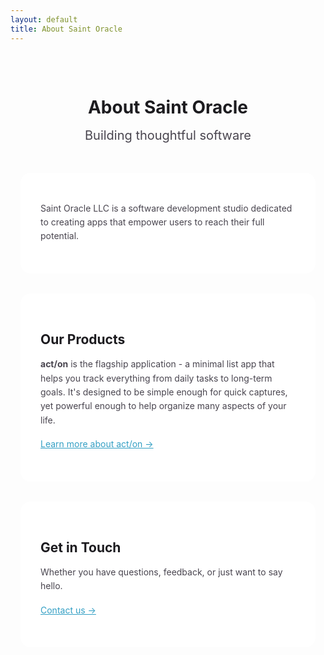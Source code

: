 ```yaml
---
layout: default
title: About Saint Oracle
---
```


<style>
  .about-page {
    max-width: 1000px;
    margin: 0 auto;
    padding: 2rem 1rem;
  }

  .about-hero {
    text-align: center;
    margin-bottom: 3rem;
  }

  .about-hero h1 {
    color: var(--md-sys-color-on-surface, #1C1B1F);
    margin-bottom: 1rem;
  }

  .about-hero p {
    color: var(--md-sys-color-on-surface-variant, #49454F);
    font-size: 1.25rem;
    max-width: 700px;
    margin: 0 auto;
  }

  .about-section {
    background: var(--md-sys-color-surface-container-lowest, #fff);
    border-radius: 16px;
    padding: 2rem;
    margin-bottom: 2rem;
  }

  .about-section h2 {
    color: var(--md-sys-color-on-surface, #1C1B1F);
    margin-bottom: 1rem;
  }

  .about-section p {
    color: var(--md-sys-color-on-surface-variant, #49454F);
    line-height: 1.6;
    margin-bottom: 1rem;
  }

  .about-section ul {
    color: var(--md-sys-color-on-surface-variant, #49454F);
    line-height: 1.6;
    margin-left: 1.5rem;
  }

  .values-grid {
    display: grid;
    grid-template-columns: repeat(auto-fit, minmax(280px, 1fr));
    gap: 1.5rem;
    margin-top: 1.5rem;
  }

  .value-card {
    background: var(--md-sys-color-surface-container, #F3EDF7);
    border-radius: 12px;
    padding: 1.5rem;
  }

  .value-card h3 {
    color: var(--md-sys-color-on-surface, #1C1B1F);
    margin-bottom: 0.5rem;
  }

  .value-card p {
    color: var(--md-sys-color-on-surface-variant, #49454F);
    margin: 0;
  }

  @media (max-width: 768px) {
    .about-section {
      padding: 1.5rem;
    }
  }
</style>

<div class="about-page">
  <div class="about-hero">
    <h1 class="md-typescale-display-medium">About Saint Oracle</h1>
    <p class="md-typescale-title-large">Building thoughtful software</p>
  </div>

  <div class="about-section">
    <p class="md-typescale-body-large">
      Saint Oracle LLC is a software development studio dedicated to creating apps that empower users to reach their full potential.
    </p>
  </div>

  <div class="about-section">
    <h2 class="md-typescale-headline-medium">Our Products</h2>
    <p class="md-typescale-body-large">
      <strong>act/on</strong> is the flagship application - a minimal list app that helps you track everything from daily tasks to long-term goals. It's designed to be simple enough for quick captures, yet powerful enough to help organize many aspects of your life.
    </p>
    <p class="md-typescale-body-large">
      <a href="/act/on" style="color: var(--md-sys-color-primary, #339fc4ff); text-decoration: underline;">Learn more about act/on →</a>
    </p>
  </div>

  <div class="about-section">
    <h2 class="md-typescale-headline-medium">Get in Touch</h2>
    <p class="md-typescale-body-large">
      Whether you have questions, feedback, or just want to say hello.
    </p>
    <p class="md-typescale-body-large">
      <a href="/contact-us" style="color: var(--md-sys-color-primary, #339fc4ff); text-decoration: underline;">Contact us →</a>
    </p>
  </div>
</div>
